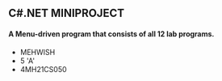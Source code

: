## C#.NET MINIPROJECT
#### A Menu-driven program that consists of all 12 lab programs.
- MEHWISH
- 5 'A' 
- 4MH21CS050
